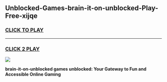 
## Unblocked-Games-brain-it-on-unblocked-Play-Free-xijqe
<h3>
<a href="https://premium76.site?title=brain-it-on-unblocked&ref=18A1">CLICK TO PLAY</a></h3>
<hr>

<h3>
<a href="https://premium76.site?title=brain-it-on-unblocked&ref=18A1">CLICK 2 PLAY</a>
  
</h3>

<a href="https://premium76.site?title=brain-it-on-unblocked&ref=18A1"><img src="https://clearcache.store/games.png"></a>


**brain-it-on-unblocked games unblocked: Your Gateway to Fun and Accessible Online Gaming**
